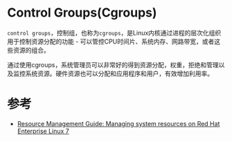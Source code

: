 # Control Groups(Cgroups)

`control groups`，控制组，也称为`cgroups`，是Linux内核通过进程的层次化组织用于控制资源分配的功能 - 可以管控CPU时间片、系统内存、网路带宽，或者这些资源的组合。

通过使用cgroups，系统管理员可以非常好的得到资源分配，权重，拒绝和管理以及监控系统资源。硬件资源也可以分配和应用程序和用户，有效增加利用率。

# 参考

* [Resource Management Guide: Managing system resources on Red Hat Enterprise Linux 7](https://access.redhat.com/site/documentation/en-US/Red_Hat_Enterprise_Linux/7/html/Resource_Management_Guide/index.html)